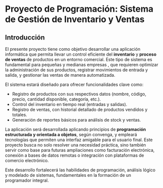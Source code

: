 #  Proyecto de Programación: Sistema de Gestión de Inventario y Ventas

##  Introducción

El presente proyecto tiene como objetivo desarrollar una aplicación informática que permita llevar un control eficiente del **inventario** y **proceso de ventas** de productos en un entorno comercial. Este tipo de sistema es fundamental para pequeñas y medianas empresas , que requieren optimizar la administración de sus productos, registrar movimientos de entrada y salida, y gestionar las ventas de manera automatizada.

El sistema estará diseñado para ofrecer funcionalidades clave como:

- Registro de productos con sus respectivos datos (nombre, código, precio, cantidad disponible, categoría, etc.).
- Control del inventario en tiempo real (entradas y salidas).
- Registro de ventas, con historial detallado de productos vendidos y totales.
- Generación de reportes básicos para análisis de stock y ventas.

La aplicación será desarrollada aplicando principios de **programación estructurada y orientada a objetos**, según convenga, y empleará tecnologías que permiten una interfaz amigable para el usuario final. Este proyecto busca no solo resolver una necesidad práctica, sino también servir como base para futuras ampliaciones como facturación electrónica, conexión a bases de datos remotas o integración con plataformas de comercio electrónico.

Este desarrollo fortalecerá las habilidades de programación, análisis lógico y modelado de sistemas, fundamentales en la formación de un programador integral.
